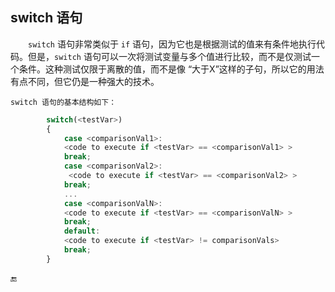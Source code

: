 ## switch 语句


&emsp;&emsp;`switch` 语句非常类似于 `if` 语句，因为它也是根据测试的值来有条件地执行代码。但是，`switch` 语句可以一次将测试变量与多个值进行比较，而不是仅测试一个条件。这种测试仅限于离散的值，而不是像 “大于X”这样的子句，所以它的用法有点不同，但它仍是一种强大的技术。

    switch 语句的基本结构如下：

```javascript
        switch(<testVar>)
        {
            case <comparisonVal1>:
            <code to execute if <testVar> == <comparisonVal1> >
            break;
            case <comparisonVal2>:
             <code to execute if <testVar> == <comparisonVal2> >
            break;
            ...
            case <comparisonValN>:
            <code to execute if <testVar> == <comparisonValN> >
            break;
            default:
            <code to execute if <testVar> != comparisonVals>
            break;
        }
```








🔚